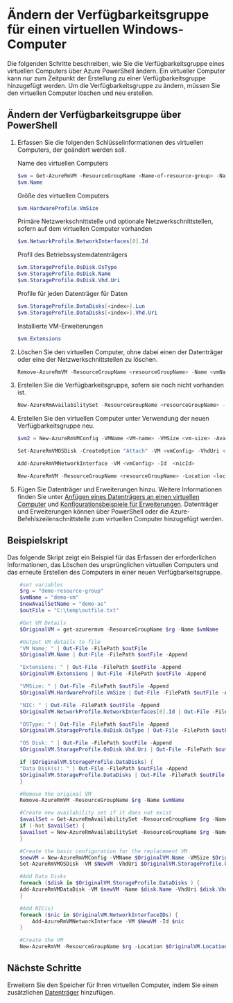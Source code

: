 <properties
	pageTitle="Ändern der Verfügbarkeitsgruppe eines virtuellen Computers | Microsoft Azure"
	description="Erfahren Sie, wie Sie mithilfe von Azure PowerShell und des Resource Manager-Bereitstellungsmodells die Verfügbarkeitsgruppe für Ihre virtuellen Computer ändern."
	keywords=""
	services="virtual-machines-windows"
	documentationCenter=""
	authors="Drewm3"
	manager="timlt"
	editor=""
	tags="azure-resource-manager"/>
<tags
	ms.service="virtual-machines-windows"
	ms.workload="infrastructure-services"
	ms.tgt_pltfrm="vm-windows"
	ms.devlang="na"
	ms.topic="article"
	ms.date="09/15/2016"
	ms.author="drewm"/>



# Ändern der Verfügbarkeitsgruppe für einen virtuellen Windows-Computer

Die folgenden Schritte beschreiben, wie Sie die Verfügbarkeitsgruppe eines virtuellen Computers über Azure PowerShell ändern. Ein virtueller Computer kann nur zum Zeitpunkt der Erstellung zu einer Verfügbarkeitsgruppe hinzugefügt werden. Um die Verfügbarkeitsgruppe zu ändern, müssen Sie den virtuellen Computer löschen und neu erstellen.

## Ändern der Verfügbarkeitsgruppe über PowerShell

1. Erfassen Sie die folgenden Schlüsselinformationen des virtuellen Computers, der geändert werden soll.

	Name des virtuellen Computers
	
	```powershell
	$vm = Get-AzureRmVM -ResourceGroupName <Name-of-resource-group> -Name <name-of-VM>
	$vm.Name
	```
 
	Größe des virtuellen Computers
	
	```powershell
	$vm.HardwareProfile.VmSize
	```

	Primäre Netzwerkschnittstelle und optionale Netzwerkschnittstellen, sofern auf dem virtuellen Computer vorhanden
	
	```powershell
	$vm.NetworkProfile.NetworkInterfaces[0].Id
	```

	Profil des Betriebssystemdatenträgers

	```powershell
	$vm.StorageProfile.OsDisk.OsType
	$vm.StorageProfile.OsDisk.Name
	$vm.StorageProfile.OsDisk.Vhd.Uri
	```

	Profile für jeden Datenträger für Daten
	
	```powershell
	$vm.StorageProfile.DataDisks[<index>].Lun
	$vm.StorageProfile.DataDisks[<index>].Vhd.Uri
	```

	Installierte VM-Erweiterungen
	
	```powershell
	$vm.Extensions
	```

2. Löschen Sie den virtuellen Computer, ohne dabei einen der Datenträger oder eine der Netzwerkschnittstellen zu löschen.

	```powershell
	Remove-AzureRmVM -ResourceGroupName <resourceGroupName> -Name <vmName> 
	```

3. Erstellen Sie die Verfügbarkeitsgruppe, sofern sie noch nicht vorhanden ist.

	```powershell
	New-AzureRmAvailabilitySet -ResourceGroupName <resourceGroupName> -Name <availabilitySetName> -Location "<location>" 
	```

4. Erstellen Sie den virtuellen Computer unter Verwendung der neuen Verfügbarkeitsgruppe neu.

	```powershell
	$vm2 = New-AzureRmVMConfig -VMName <VM-name> -VMSize <vm-size> -AvailabilitySetId <availability-set-id>

	Set-AzureRmVMOSDisk -CreateOption "Attach" -VM <vmConfig> -VhdUri <osDiskURI> -Name <osDiskName> [-Windows | -Linux]

	Add-AzureRmVMNetworkInterface -VM <vmConfig> -Id  <nicId> 

	New-AzureRmVM -ResourceGroupName <resourceGroupName> -Location <location> -VM <vmConfig>
	``` 

5. Fügen Sie Datenträger und Erweiterungen hinzu. Weitere Informationen finden Sie unter [Anfügen eines Datenträgers an einen virtuellen Computer](virtual-machines-windows-attach-disk-portal.md) und [Konfigurationsbeispiele für Erweiterungen](virtual-machines-windows-extensions-configuration-samples.md). Datenträger und Erweiterungen können über PowerShell oder die Azure-Befehlszeilenschnittstelle zum virtuellen Computer hinzugefügt werden.

## Beispielskript

Das folgende Skript zeigt ein Beispiel für das Erfassen der erforderlichen Informationen, das Löschen des ursprünglichen virtuellen Computers und das erneute Erstellen des Computers in einer neuen Verfügbarkeitsgruppe.

```powershell
	#set variables
	$rg = "demo-resource-group"
	$vmName = "demo-vm"
	$newAvailSetName = "demo-as"
	$outFile = "C:\temp\outfile.txt"

	#Get VM Details
	$OriginalVM = get-azurermvm -ResourceGroupName $rg -Name $vmName

	#Output VM details to file
	"VM Name: " | Out-File -FilePath $outFile 
	$OriginalVM.Name | Out-File -FilePath $outFile -Append

	"Extensions: " | Out-File -FilePath $outFile -Append
	$OriginalVM.Extensions | Out-File -FilePath $outFile -Append

	"VMSize: " | Out-File -FilePath $outFile -Append
	$OriginalVM.HardwareProfile.VmSize | Out-File -FilePath $outFile -Append

	"NIC: " | Out-File -FilePath $outFile -Append
	$OriginalVM.NetworkProfile.NetworkInterfaces[0].Id | Out-File -FilePath $outFile -Append

	"OSType: " | Out-File -FilePath $outFile -Append
	$OriginalVM.StorageProfile.OsDisk.OsType | Out-File -FilePath $outFile -Append

	"OS Disk: " | Out-File -FilePath $outFile -Append
	$OriginalVM.StorageProfile.OsDisk.Vhd.Uri | Out-File -FilePath $outFile -Append

	if ($OriginalVM.StorageProfile.DataDisks) {
    "Data Disk(s): " | Out-File -FilePath $outFile -Append
    $OriginalVM.StorageProfile.DataDisks | Out-File -FilePath $outFile -Append
	}

	#Remove the original VM
	Remove-AzureRmVM -ResourceGroupName $rg -Name $vmName

	#Create new availability set if it does not exist
	$availSet = Get-AzureRmAvailabilitySet -ResourceGroupName $rg -Name $newAvailSetName -ErrorAction Ignore
	if (-Not $availSet) {
    $availset = New-AzureRmAvailabilitySet -ResourceGroupName $rg -Name $newAvailSetName -Location $OriginalVM.Location
	}

	#Create the basic configuration for the replacement VM
	$newVM = New-AzureRmVMConfig -VMName $OriginalVM.Name -VMSize $OriginalVM.HardwareProfile.VmSize -AvailabilitySetId $availSet.Id
	Set-AzureRmVMOSDisk -VM $NewVM -VhdUri $OriginalVM.StorageProfile.OsDisk.Vhd.Uri  -Name $OriginalVM.Name -CreateOption Attach -Windows

	#Add Data Disks
	foreach ($disk in $OriginalVM.StorageProfile.DataDisks ) { 
    Add-AzureRmVMDataDisk -VM $newVM -Name $disk.Name -VhdUri $disk.Vhd.Uri -Caching $disk.Caching -Lun $disk.Lun -CreateOption Attach -DiskSizeInGB $disk.DiskSizeGB
	}

	#Add NIC(s)
	foreach ($nic in $OriginalVM.NetworkInterfaceIDs) {
		Add-AzureRmVMNetworkInterface -VM $NewVM -Id $nic
	}

	#Create the VM
	New-AzureRmVM -ResourceGroupName $rg -Location $OriginalVM.Location -VM $NewVM -DisableBginfoExtension
```

## Nächste Schritte

Erweitern Sie den Speicher für Ihren virtuellen Computer, indem Sie einen zusätzlichen [Datenträger](virtual-machines-windows-attach-disk-portal.md) hinzufügen.

<!---HONumber=AcomDC_0921_2016-->
